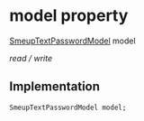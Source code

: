 


# model property






[SmeupTextPasswordModel](../../smeup_models_widgets_smeup_text_password_model/SmeupTextPasswordModel-class.md) model
  
_read / write_






## Implementation

```dart
SmeupTextPasswordModel model;


```







